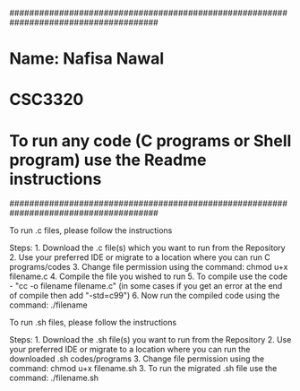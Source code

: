 ######################################################################################
# Name: Nafisa Nawal                                                                 #
# CSC3320                                                                            #
# To run any code (C programs or Shell program) use the Readme instructions         #
######################################################################################

To run .c files, please follow the instructions

  Steps:
    1. Download the .c file(s) which you want to run from the Repository
    2. Use your preferred IDE or migrate to a location where you can run C programs/codes
    3. Change file permission using the command: chmod u+x filename.c
    4. Compile the file you wished to run
    5. To compile use the code - "cc -o filename filename.c" (in some cases if you get an error at the end of compile then add "-std=c99")
    6. Now run the compiled code using the command: ./filename
    
    
To run .sh files, please follow the instructions

  Steps:
    1. Download the .sh file(s) you want to run from the Repository
    2. Use your preferred IDE or migrate to a location where you can run the downloaded .sh codes/programs
    3. Change file permission using the command: chmod u+x filename.sh
    3. To run the migrated .sh file use the command: ./filename.sh

